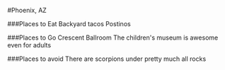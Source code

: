 #Phoenix, AZ

###Places to Eat
Backyard tacos
Postinos

###Places to Go
Crescent Ballroom
The children's museum is awesome even for adults

###Places to avoid
There are scorpions under pretty much all rocks
